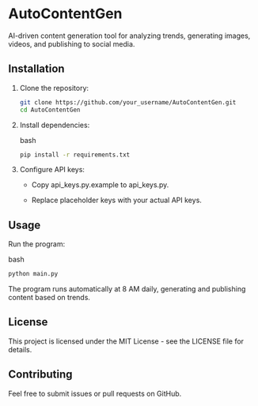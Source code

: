 # AutoContentGen

AI-driven content generation tool for analyzing trends, generating images, videos, and publishing to social media.

## Installation

1. Clone the repository:
   ```bash
   git clone https://github.com/your_username/AutoContentGen.git
   cd AutoContentGen
   ```

2. Install dependencies:
    
    bash
    
    ```bash
    pip install -r requirements.txt
    ```
    
3. Configure API keys:
    
    - Copy api_keys.py.example to api_keys.py.
        
    - Replace placeholder keys with your actual API keys.
        

## Usage

Run the program:

bash

```bash
python main.py
```

The program runs automatically at 8 AM daily, generating and publishing content based on trends.

## License

This project is licensed under the MIT License - see the LICENSE file for details.

## Contributing

Feel free to submit issues or pull requests on GitHub.